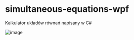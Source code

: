# simultaneous-equations-wpf
Kalkulator układów równań napisany w C#

![image](https://github.com/user-attachments/assets/b42a1158-43b2-4d77-a2a2-8a4299f359b8)
